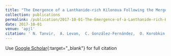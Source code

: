 ```yaml
---
title: "The Emergence of a Lanthanide-rich Kilonova Following the Merger of Two Neutron Stars"
collection: publications
permalink: /publication/2017-10-01-The-Emergence-of-a-Lanthanide-rich-Kilonova-Following-the-Merger-of-Two-Neutron-Stars
date: 2017-10-01
venue: 'apjl'
citation: ' N. Tanvir,  A. Levan,  C. González-Fernández,  O. Korobkin,  I. Mandel,  S. Rosswog,  J. Hjorth,  P. D&apos;Avanzo,  A. Fruchter,  C. Fryer,  T. Kangas,  B. Milvang-Jensen,  S. Rosetti,  D. Steeghs,  R. Wollaeger,  Z. Cano,  C. Copperwheat,  S. Covino,  V. D&apos;Elia,  A. de Ugarte Postigo,  P. Evans,  W. Even,  S. Fairhurst,  R. Figuera Jaimes,  C. Fontes,  Y. Fujii,  J. Fynbo,  B. Gompertz,  J. Greiner,  G. Hodosan,  M. Irwin,  P. Jakobsson,  U. Jørgensen,  D. Kann,  J. Lyman,  D. Malesani,  R. McMahon,  A. Melandri,  P. O&apos;Brien,  J. Osborne,  E. Palazzi,  D. Perley,  E. Pian,  S. Piranomonte,  M. Rabus,  E. Rol,  A. Rowlinson,  S. Schulze,  P. Sutton,  C. Thöne,  K. Ulaczyk,  D. Watson,  K. Wiersema,  R. Wijers, &quot;The Emergence of a Lanthanide-rich Kilonova Following the Merger of Two Neutron Stars.&quot; apjl, 2017.'
---
```

Use [Google Scholar](https://scholar.google.com/scholar?q=The+Emergence+of+a+Lanthanide+rich+Kilonova+Following+the+Merger+of+Two+Neutron+Stars){:target="_blank"} for full citation